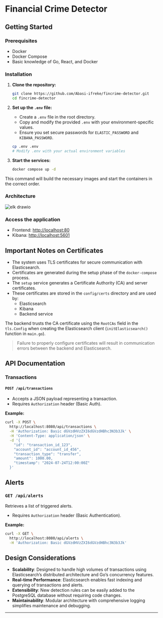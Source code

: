 # Financial Crime Detector

## Getting Started

### Prerequisites
- Docker
- Docker Compose
- Basic knowledge of Go, React, and Docker

### Installation

1. **Clone the repository:**
    ```bash
    git clone https://github.com/Abasi-ifreke/fincrime-detector.git
    cd fincrime-detector
    ```

2. **Set up the `.env` file:**
    - Create a `.env` file in the root directory.
    - Copy and modify the provided `.env` with your environment-specific values.
    - Ensure you set secure passwords for `ELASTIC_PASSWORD` and `KIBANA_PASSWORD`.

    ```bash
    cp .env .env
    # Modify .env with your actual environment variables
    ```

3. **Start the services:**
    ```bash
    docker compose up -d
    ```

This command will build the necessary images and start the containers in the correct order.

### Architecture

![elk drawio](https://github.com/user-attachments/assets/663a090b-ffb6-4fab-9435-8d30c73677f1)

### Access the application
- Frontend: [http://localhost:80](http://localhost:80)
- Kibana: [http://localhost:5601](http://localhost:5601)

## Important Notes on Certificates
- The system uses TLS certificates for secure communication with Elasticsearch.
- Certificates are generated during the setup phase of the `docker-compose` process.
- The `setup` service generates a Certificate Authority (CA) and server certificates.
- These certificates are stored in the `config/certs` directory and are used by:
  - Elasticsearch
  - Kibana
  - Backend service

The backend trusts the CA certificate using the `RootCAs` field in the `tls.Config` when creating the Elasticsearch client (`initElasticsearch()` function in `main.go`).

> Failure to properly configure certificates will result in communication errors between the backend and Elasticsearch.

## API Documentation

### Transactions

#### `POST /api/transactions`
- Accepts a JSON payload representing a transaction.
- Requires `Authorization` header (Basic Auth).

**Example:**
```bash
curl -X POST \
  http://localhost:8080/api/transactions \
  -H 'Authorization: Basic dGVzdHVzZXI6dGVzdHBhc3N3b3Jk' \
  -H 'Content-Type: application/json' \
  -d '{
    "id": "transaction_id_123",
    "account_id": "account_id_456",
    "transaction_type": "transfer",
    "amount": 1000.00,
    "timestamp": "2024-07-24T12:00:00Z"
  }'
```

## Alerts

### `GET /api/alerts`
Retrieves a list of triggered alerts.

- Requires `Authorization` header (Basic Authentication).

**Example:**
```bash
curl -X GET \
  http://localhost:8080/api/alerts \
  -H 'Authorization: Basic dGVzdHVzZXI6dGVzdHBhc3N3b3Jk'
```

## Design Considerations

- **Scalability**: Designed to handle high volumes of transactions using Elasticsearch’s distributed architecture and Go’s concurrency features.
- **Real-time Performance**: Elasticsearch enables fast indexing and querying of transactions and alerts.
- **Extensibility**: New detection rules can be easily added to the PostgreSQL database without requiring code changes.
- **Maintainability**: Modular architecture with comprehensive logging simplifies maintenance and debugging.

---
